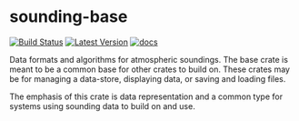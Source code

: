 # sounding-base

[![Build Status](https://travis-ci.org/rnleach/sounding-base.svg?branch=master)](https://travis-ci.org/rnleach/sounding-base)
[![Latest Version](https://img.shields.io/crates/v/sounding-base.svg)](https://crates.io/crates/sounding-base)
[![docs](https://docs.rs/sounding-base/badge.svg)](https://docs.rs/sounding-base)

Data formats and algorithms for atmospheric soundings. The base crate is meant to be a common base 
for other crates to build on. These crates may be for managing a data-store, displaying data, or 
saving and loading files.

The emphasis of this crate is data representation and a common type for systems using sounding
data to build on and use.
